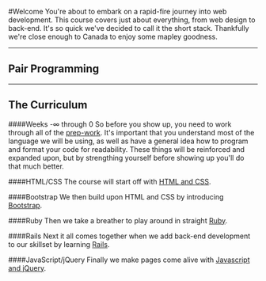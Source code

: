 #Welcome
You're about to embark on a rapid-fire journey into web development.  This course covers just about everything, from web design to back-end.  It's so quick we've decided to call it the short stack.  Thankfully we're close enough to Canada to enjoy some mapley goodness.

---

## Pair Programming

---

## The Curriculum

####Weeks -∞ through 0
So before you show up, you need to work through all of the [prep-work](https://github.com/hfc-tech-academy/short_stack/tree/master/prep_work).  It's important that you understand most of the language we will be using, as well as have a general idea how to program and format your code for readability.  These things will be reinforced and expanded upon, but by strengthing yourself before showing up you'll do that much better.

####HTML/CSS
The course will start off with [HTML and CSS](https://github.com/hfc-tech-academy/html_css).

####Bootstrap
We then build upon HTML and CSS by introducing [Bootstrap](https://github.com/hfc-tech-academy/bootstrap).

####Ruby
Then we take a breather to play around in straight [Ruby](https://github.com/hfc-tech-academy/ruby).

####Rails
Next it all comes together when we add back-end development to our skillset by learning [Rails](https://github.com/hfc-tech-academy/rails).

####JavaScript/jQuery
Finally we make pages come alive with [Javascript and jQuery](https://github.com/hfc-tech-academy/javascript_jquery).
